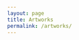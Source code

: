 ```yaml
---
layout: page
title: Artworks
permalink: /artworks/
---
```


<script>
window.location.assign("https://objective-art.tumblr.com/")
</script>
